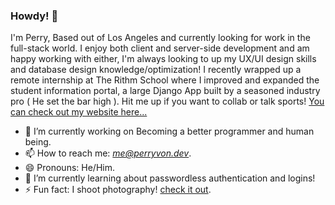 ### Howdy! 👋

I'm Perry, Based out of Los Angeles and currently looking for work in the full-stack world. I enjoy both client and server-side development and am happy working with either, I'm always looking to up my UX/UI design skills and database design knowledge/optimization! I recently wrapped up a remote internship at The Rithm School where I improved and expanded the student information portal, a large Django App built by a seasoned industry pro ( He set the bar high ). Hit me up if you want to collab or talk sports! [You can check out my website here...](https://www.perryvon.dev/)


- 🔭 I’m currently working on Becoming a better programmer and human being.
- 📫 How to reach me: *me@perryvon.dev*.
- 😄 Pronouns: He/Him.
- 🌱 I’m currently learning about passwordless authentication and logins! 
- ⚡ Fun fact: I shoot photography! [check it out](https://perryvon.com).

<!--
**P-v-R/p-v-r** is a ✨ _special_ ✨ repository because its `README.md` (this file) appears on your GitHub profile.

Here are some ideas to get you started:

- 🔭 I’m currently working on ...
- 🌱 I’m currently learning ...
- 👯 I’m looking to collaborate on ...
- 🤔 I’m looking for help with ...
- 💬 Ask me about ...
- 📫 How to reach me: ...
- 😄 Pronouns: ...
- ⚡ Fun fact: ...
-->
